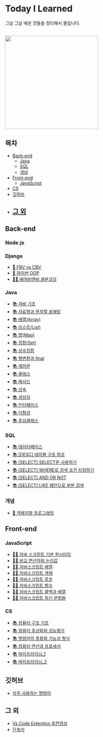 # Today I Learned

그날 그날 배운 것들을 정리해서 올립니다.

<br/>

<img src="https://i.pinimg.com/564x/38/10/be/3810be6c3e594f70d63b71bcf91cf49a.jpg" width=300/>

## 목차
- [Back-end](#back-end)
  - [Java](#java)
  - [SQL](#sql)
  - [개념](#개념)
- [Front-end](#front-end)
  - [JavaScript](#javascript)
- [CS](#cs)
- [깃허브](#깃허브)
- [그 외](#그-외)
  -  
## Back-end
### Node.js
### Django
- [📄 FBV vs CBV](https://github.com/limLion/TIL/blob/main/django/FBV%20vs%20CBV.md)
- [📄 파이썬 OOP](https://github.com/limLion/TIL/blob/main/django/%ED%8C%8C%EC%9D%B4%EC%8D%AC%20OOP.md)
- [👩‍🏫 에어비앤비 클론코딩](https://github.com/yel-m/TIL/tree/main/django/airbnb_clone_coding)
### Java
- [📚 자바 기초](https://github.com/limLion/TIL/blob/main/java/%EC%9E%90%EB%B0%94%20%EA%B8%B0%EC%B4%88.md)
- [📚 자료형과 문자열 포매팅](https://github.com/limLion/TIL/blob/main/java/%EC%9E%90%EB%A3%8C%ED%98%95%EA%B3%BC%20%EB%AC%B8%EC%9E%90%EC%97%B4%20%ED%8F%AC%EB%A7%A4%ED%8C%85.md)
- [📚 배열(Array)](https://github.com/limLion/TIL/blob/main/java/%EB%B0%B0%EC%97%B4.md)
- [📚 리스트(List)](https://github.com/limLion/TIL/blob/main/java/%EB%A6%AC%EC%8A%A4%ED%8A%B8.md)
- [📚 맵(Map)](https://github.com/limLion/TIL/blob/main/java/%EB%A7%B5.md)
- [📚 집합(Set)](https://github.com/limLion/TIL/blob/main/java/%EC%A7%91%ED%95%A9.md)
- [📚 상수집합](https://github.com/limLion/TIL/blob/main/java/%EC%83%81%EC%88%98%EC%A7%91%ED%95%A9.md)
- [📚 형변환과 final](https://github.com/limLion/TIL/blob/main/java/%ED%98%95%EB%B3%80%ED%99%98%EA%B3%BC%20final.md)
- [📚 제어문](https://github.com/limLion/TIL/blob/main/java/%EC%A0%9C%EC%96%B4%EB%AC%B8.md)
- [📚 클래스](https://github.com/limLion/TIL/blob/main/java/%ED%81%B4%EB%9E%98%EC%8A%A4.md)
- [📚 메서드](https://github.com/limLion/TIL/blob/main/java/%EB%A9%94%EC%84%9C%EB%93%9C.md)
- [📚 상속](https://github.com/limLion/TIL/blob/main/java/%EC%83%81%EC%86%8D.md)
- [📚 생성자](https://github.com/limLion/TIL/blob/main/java/%EC%83%9D%EC%84%B1%EC%9E%90.md)
- [📚 인터페이스](https://github.com/limLion/TIL/blob/main/java/%EC%9D%B8%ED%84%B0%ED%8E%98%EC%9D%B4%EC%8A%A4.md)
- [📚 다형성](https://github.com/limLion/TIL/blob/main/java/%EB%8B%A4%ED%98%95%EC%84%B1.md)
- [📚 추상클래스](https://github.com/limLion/TIL/blob/main/java/%EC%B6%94%EC%83%81%ED%81%B4%EB%9E%98%EC%8A%A4.md)

### SQL
- [📚 데이터베이스](https://github.com/yel-m/TIL/blob/main/sql/01%20%EB%8D%B0%EC%9D%B4%ED%84%B0%EB%B2%A0%EC%9D%B4%EC%8A%A4.md)
- [📚 [DESC] 테이블 구조 참조](https://github.com/yel-m/TIL/blob/main/sql/02%20%5BDESC%5D%20%ED%85%8C%EC%9D%B4%EB%B8%94%20%EA%B5%AC%EC%A1%B0%20%EC%B0%B8%EC%A1%B0.md)
- [📚 [SELECT] SELECT문 사용하기](https://github.com/yel-m/TIL/blob/main/sql/03%20%5BSELECT%5D%20SELECT%EB%AC%B8%20%EC%82%AC%EC%9A%A9%ED%95%98%EA%B8%B0.md)
- [📚 [SELECT] WHERE로 검색 조건 지정하기](https://github.com/yel-m/TIL/blob/main/sql/04%20%5BSELECT%5D%20WHERE%EB%A1%9C%20%EA%B2%80%EC%83%89%20%EC%A1%B0%EA%B1%B4%20%EC%A7%80%EC%A0%95%ED%95%98%EA%B8%B0.md)
- [📚 [SELECT] AND OR NOT](https://github.com/yel-m/TIL/blob/main/sql/05%20%5BSELECT%5D%20AND_OR_NOT.md)
- [📚 [SELECT] LIKE 패턴으로 부분 검색](https://github.com/yel-m/TIL/blob/main/sql/06%20%5BSELECT%5D%20LIKE%20%ED%8C%A8%ED%84%B4%EC%9C%BC%EB%A1%9C%20%EB%B6%80%EB%B6%84%20%EA%B2%80%EC%83%89.md)

### 개념
- [📄 객체지향 프로그래밍](https://github.com/limLion/TIL/blob/main/basicConcepts/%EA%B0%9D%EC%B2%B4%EC%A7%80%ED%96%A5%20%ED%94%84%EB%A1%9C%EA%B7%B8%EB%9E%98%EB%B0%8D.md)

## Front-end
### JavaScript
- [👩‍🏫 자바 스크립트 기본 원시타입](https://github.com/limLion/TIL/blob/main/javascript/%EC%9E%90%EB%B0%94%20%EC%8A%A4%ED%81%AC%EB%A6%BD%ED%8A%B8%20%EA%B8%B0%EB%B3%B8%20%EC%9B%90%EC%8B%9C%ED%83%80%EC%9E%85.md)
- [👩‍🏫 비교 연산자와 논리값](https://github.com/limLion/TIL/blob/main/javascript/%EB%B9%84%EA%B5%90%EC%97%B0%EC%82%B0%EC%9E%90%EC%99%80%20%EB%85%BC%EB%A6%AC%EA%B0%92.md)
- [👩‍🏫 자바스크립트 배열](https://github.com/limLion/TIL/blob/main/javascript/%EC%9E%90%EB%B0%94%EC%8A%A4%ED%81%AC%EB%A6%BD%ED%8A%B8%20%EB%B0%B0%EC%97%B4.md)
- [👩‍🏫 자바스크립트 객체](https://github.com/limLion/TIL/blob/main/javascript/%EC%9E%90%EB%B0%94%EC%8A%A4%ED%81%AC%EB%A6%BD%ED%8A%B8%20%EA%B0%9D%EC%B2%B4.md)
- [👩‍🏫 자바스크립트 루프](https://github.com/limLion/TIL/blob/main/javascript/%EC%9E%90%EB%B0%94%EC%8A%A4%ED%81%AC%EB%A6%BD%ED%8A%B8%20%EB%A3%A8%ED%94%84.md)
- [👩‍🏫 자바스크립트 함수](https://github.com/limLion/TIL/blob/main/javascript/%EC%9E%90%EB%B0%94%EC%8A%A4%ED%81%AC%EB%A6%BD%ED%8A%B8%20%ED%95%A8%EC%88%98.md)
- [👩‍🏫 자바스크립트 콜백과 배열](https://github.com/limLion/TIL/blob/main/javascript/%EC%9E%90%EB%B0%94%EC%8A%A4%ED%81%AC%EB%A6%BD%ED%8A%B8%20%EC%BD%9C%EB%B0%B1%EA%B3%BC%20%EB%B0%B0%EC%97%B4.md)
- [👩‍🏫 자바스크립트 최신 문법들](https://github.com/limLion/TIL/blob/main/javascript/%EC%9E%90%EB%B0%94%EC%8A%A4%ED%81%AC%EB%A6%BD%ED%8A%B8%EC%9D%98%20%EC%B5%9C%EC%8B%A0%EA%B8%B0%EB%8A%A5%EB%93%A4.md)
### CS
- [📚 컴퓨터 구조 기초](https://github.com/yel-m/TIL/blob/main/%EC%BB%B4%ED%93%A8%ED%84%B0%20%EA%B5%AC%EC%A1%B0/(1)%20%EC%BB%B4%ED%93%A8%ED%84%B0%20%EA%B5%AC%EC%A1%B0%20%EA%B8%B0%EC%B4%88.md)
- [📚 컴퓨터 추상화와 성능평가](https://github.com/yel-m/TIL/blob/main/%EC%BB%B4%ED%93%A8%ED%84%B0%20%EA%B5%AC%EC%A1%B0/(2)%20%EC%BB%B4%ED%93%A8%ED%84%B0%20%EC%B6%94%EC%83%81%ED%99%94%EC%99%80%20%EC%84%B1%EB%8A%A5%ED%8F%89%EA%B0%80.md)
- [📚 명령어의 종류와 기능과 형식](https://github.com/yel-m/TIL/blob/main/%EC%BB%B4%ED%93%A8%ED%84%B0%20%EA%B5%AC%EC%A1%B0/(3)%20%EB%AA%85%EB%A0%B9%EC%96%B4%EC%9D%98%20%EC%A2%85%EB%A5%98%EC%99%80%20%EA%B8%B0%EB%8A%A5%EA%B3%BC%20%ED%98%95%EC%8B%9D.md)
- [📚 컴퓨터 연산과 프로세서](https://github.com/yel-m/TIL/blob/main/%EC%BB%B4%ED%93%A8%ED%84%B0%20%EA%B5%AC%EC%A1%B0/(3)%20%EB%AA%85%EB%A0%B9%EC%96%B4%EC%9D%98%20%EC%A2%85%EB%A5%98%EC%99%80%20%EA%B8%B0%EB%8A%A5%EA%B3%BC%20%ED%98%95%EC%8B%9D.md)
- [📚 파이프라이닝_1](https://github.com/yel-m/TIL/blob/main/%EC%BB%B4%ED%93%A8%ED%84%B0%20%EA%B5%AC%EC%A1%B0/(3)%20%EB%AA%85%EB%A0%B9%EC%96%B4%EC%9D%98%20%EC%A2%85%EB%A5%98%EC%99%80%20%EA%B8%B0%EB%8A%A5%EA%B3%BC%20%ED%98%95%EC%8B%9D.md)
- [📚 파이프라이닝_2](https://github.com/yel-m/TIL/blob/main/%EC%BB%B4%ED%93%A8%ED%84%B0%20%EA%B5%AC%EC%A1%B0/(7)%20%ED%8C%8C%EC%9D%B4%ED%94%84%EB%9D%BC%EC%9D%B4%EB%8B%9D_2.md)

## 깃허브
- [자주 사용하는 명령어](https://github.com/limLion/TIL/blob/main/github/%EC%9E%90%EC%A3%BC%20%EC%82%AC%EC%9A%A9%ED%95%98%EB%8A%94%20%EB%AA%85%EB%A0%B9%EC%96%B4.md)
## 그 외
- [Vs Code Extention 추천영상](https://youtu.be/rH1RTwaAeGc)
- [단축키](https://github.com/limLion/TIL/blob/main/etc/%EB%8B%A8%EC%B6%95%ED%82%A4.md)

